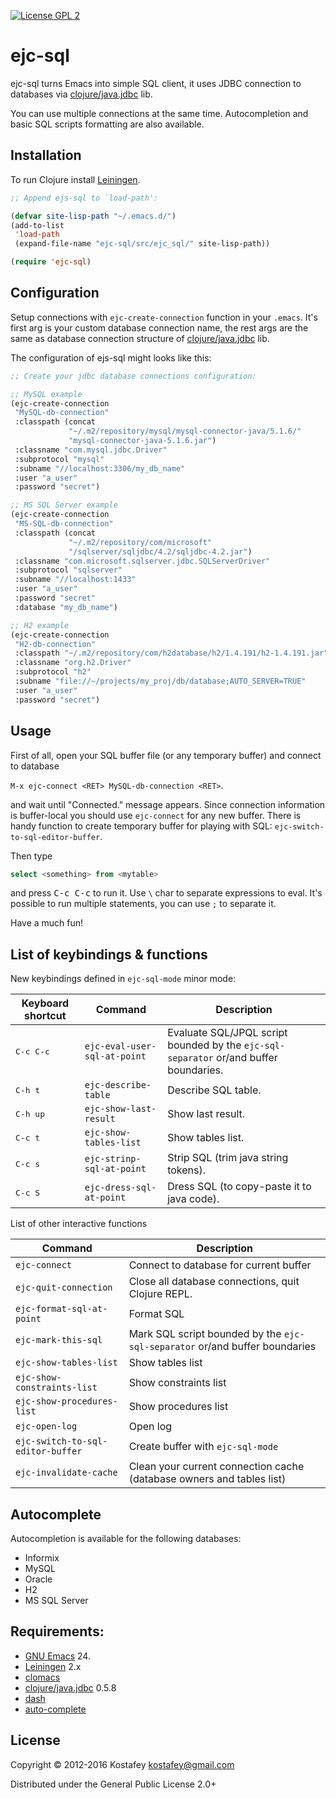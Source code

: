 [![License GPL 2](https://img.shields.io/badge/license-GPL_2-green.svg)](http://www.gnu.org/licenses/gpl-2.0.txt)

# ejc-sql

ejc-sql turns Emacs into simple SQL client, it uses JDBC connection to
databases via [clojure/java.jdbc](https://github.com/clojure/java.jdbc) lib.

You can use multiple connections at the same time. Autocompletion and basic
SQL scripts formatting are also available.

## Installation

To run Clojure install [Leiningen](http://leiningen.org).

```lisp
;; Append ejs-sql to `load-path':

(defvar site-lisp-path "~/.emacs.d/")
(add-to-list
 'load-path
 (expand-file-name "ejc-sql/src/ejc_sql/" site-lisp-path))

(require 'ejc-sql)
```

## Configuration

Setup connections with `ejc-create-connection` function in your `.emacs`.
It's first arg is your custom database connection name, the rest args
are the same as database connection structure of
[clojure/java.jdbc](https://github.com/clojure/java.jdbc) lib.

The configuration of ejs-sql might looks like this:

```lisp
;; Create your jdbc database connections configuration:

;; MySQL example
(ejc-create-connection
 "MySQL-db-connection"
 :classpath (concat
             "~/.m2/repository/mysql/mysql-connector-java/5.1.6/"
             "mysql-connector-java-5.1.6.jar")
 :classname "com.mysql.jdbc.Driver"
 :subprotocol "mysql"
 :subname "//localhost:3306/my_db_name"
 :user "a_user"
 :password "secret")

;; MS SQL Server example
(ejc-create-connection
 "MS-SQL-db-connection"
 :classpath (concat
             "~/.m2/repository/com/microsoft"
             "/sqlserver/sqljdbc/4.2/sqljdbc-4.2.jar")
 :classname "com.microsoft.sqlserver.jdbc.SQLServerDriver"
 :subprotocol "sqlserver"
 :subname "//localhost:1433"
 :user "a_user"
 :password "secret"
 :database "my_db_name")

;; H2 example
(ejc-create-connection
 "H2-db-connection"
 :classpath "~/.m2/repository/com/h2database/h2/1.4.191/h2-1.4.191.jar"
 :classname "org.h2.Driver"
 :subprotocol "h2"
 :subname "file://~/projects/my_proj/db/database;AUTO_SERVER=TRUE"
 :user "a_user"
 :password "secret")
```

## Usage

First of all, open your SQL buffer file (or any temporary buffer) and connect
to database

`M-x ejc-connect <RET> MySQL-db-connection <RET>`.

and wait until "Connected." message appears.
Since connection information is buffer-local you should use `ejc-connect`
for any new buffer. There is handy function to create temporary buffer for
playing with SQL: `ejc-switch-to-sql-editor-buffer`.

Then type

```SQL
select <something> from <mytable>
```
and press <kbd>C-c C-c</kbd> to run it. Use `\` char to separate expressions to
eval. It's possible to run multiple statements, you can use `;` to separate it.

Have a much fun!

## List of keybindings & functions

New keybindings defined in `ejc-sql-mode` minor mode:

 Keyboard shortcut  | Command                       | Description
--------------------|-------------------------------|------------------------------------------------------
 <kbd>C-c C-c</kbd> | `ejc-eval-user-sql-at-point`  | Evaluate SQL/JPQL script bounded by the `ejc-sql-separator` or/and buffer boundaries.
 <kbd>C-h t</kbd>   | `ejc-describe-table`          | Describe SQL table.
 <kbd>C-h up</kbd>  | `ejc-show-last-result`        | Show last result.
 <kbd>C-c t</kbd>   | `ejc-show-tables-list`        | Show tables list.
 <kbd>C-c s</kbd>   | `ejc-strinp-sql-at-point`     | Strip SQL (trim java string tokens).
 <kbd>C-c S</kbd>   | `ejc-dress-sql-at-point`      | Dress SQL (to copy-paste it to java code).

List of other interactive functions

 Command                            | Description
------------------------------------|------------------------------------------
 `ejc-connect`                      | Connect to database for current buffer
 `ejc-quit-connection`              | Close all database connections, quit Clojure REPL.
 `ejc-format-sql-at-point`          | Format SQL
 `ejc-mark-this-sql`                | Mark SQL script bounded by the `ejc-sql-separator` or/and buffer boundaries
 `ejc-show-tables-list`             | Show tables list
 `ejc-show-constraints-list`        | Show constraints list
 `ejc-show-procedures-list`         | Show procedures list
 `ejc-open-log`                     | Open log
 `ejc-switch-to-sql-editor-buffer`  | Create buffer with `ejc-sql-mode`
 `ejc-invalidate-cache`             | Clean your current connection cache (database owners and tables list)

## Autocomplete

Autocompletion is available for the following databases:

* Informix
* MySQL
* Oracle
* H2
* MS SQL Server

## Requirements:

* [GNU Emacs](http://www.gnu.org/software/emacs/emacs.html) 24.
* [Leiningen](http://leiningen.org) 2.x
* [clomacs](https://github.com/clojure-emacs/clomacs)
* [clojure/java.jdbc](https://github.com/clojure/java.jdbc) 0.5.8
* [dash](https://github.com/magnars/dash.el)
* [auto-complete](https://github.com/auto-complete/auto-complete)

## License

Copyright © 2012-2016 Kostafey <kostafey@gmail.com>

Distributed under the General Public License 2.0+
